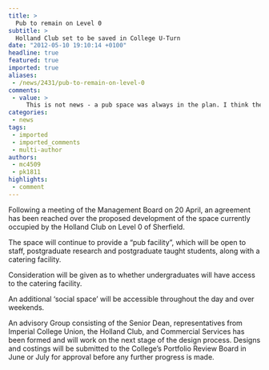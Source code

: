 ```yaml
---
title: >
  Pub to remain on Level 0
subtitle: >
  Holland Club set to be saved in College U-Turn
date: "2012-05-10 19:10:14 +0100"
headline: true
featured: true
imported: true
aliases:
 - /news/2431/pub-to-remain-on-level-0
comments:
 - value: >
     This is not news - a pub space was always in the plan. I think the felix has missed the argument of the postgraduate and staff that the plans significantly reduce the space available to the holland club!! | Most of the space is assigned to a new common/catering facility for the postgraduates - which is not asked for by the postgraduates nor is it wanted! Keep the Holland club to its original layout and invest in the decor and the overall cost will be probably be 1/10th of the millions planned. Is this another example of capital projects making up work for themselves (library entrance) ???. <br>
categories:
 - news
tags:
 - imported
 - imported_comments
 - multi-author
authors:
 - mc4509
 - pk1811
highlights:
 - comment
---
```


Following a meeting of the Management Board on 20 April, an agreement has been reached over the proposed development of the space currently occupied by the Holland Club on Level 0 of Sherfield.

The space will continue to provide a “pub facility”, which will be open to staff, postgraduate research and postgraduate taught students, along with a catering facility.

Consideration will be given as to whether undergraduates will have access to the catering facility.

An additional ‘social space’ will be accessible throughout the day and over weekends.

An advisory Group consisting of the Senior Dean, representatives from Imperial College Union, the Holland Club, and Commercial Services has been formed and will work on the next stage of the design process. Designs and costings will be submitted to the College’s Portfolio Review Board in June or July for approval before any further progress is made.
